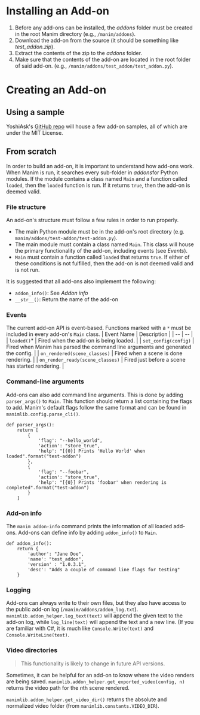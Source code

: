 # Installing an Add-on
1. Before any add-ons can be installed, the *addons* folder must be created in the root Manim directory (e.g., ``/manim/addons``).
2. Download the add-on from the source (it should be something like *test_addon.zip*).
3. Extract the contents of the zip to the *addons* folder.
4. Make sure that the contents of the add-on are located in the root folder of said add-on. (e.g., ``/manim/addons/test_addon/test_addon.py``).

# Creating an Add-on
## Using a sample
YoshiAsk's [GitHub repo](https://github.com/yoshiask/manim-addon-samples) will house a few add-on samples, all of which are under the MIT License.

## From scratch
In order to build an add-on, it is important to understand how add-ons work. When Manim is run, it searches every sub-folder in *addons*for Python modules. If the module contains a class named ``Main`` and a function called ``loaded``, then the ``loaded`` function is run. If it returns ``true``, then the add-on is deemed valid.

### File structure
An add-on's structure must follow a few rules in order to run properly.

 - The main Python module must be in the add-on's root directory (e.g. ``manim/addons/test-addon/test-addon.py``).
 - The main module must contain a class named ``Main``. This class will house the primary functionality of the add-on, including events (see *Events*).
 - ``Main`` must contain a function called ``loaded`` that returns ``true``. If either of these conditions is not fulfilled, then the add-on is not deemed valid and is not run.

It is suggested that all add-ons also implement the following:
- ``addon_info()``: See *Addon info*
- ``__str__()``: Return the name of the add-on

### Events
The current add-on API is event-based. Functions marked with a ``*`` must be included in every add-on's ``Main`` class.
| Event Name | Description |
| -- | -- |
| ``loaded()``* | Fired when the add-on is being loaded. |
| ``set_config(config)`` | Fired when Manim has parsed the command line arguments and generated the config. |
| ``on_rendered(scene_classes)`` | Fired when a scene is done rendering. |
| ``on_render_ready(scene_classes)`` | Fired just before a scene has started rendering. |

### Command-line arguments
Add-ons can also add command line arguments. This is done by adding ``parser_args()`` to ``Main``.  This function should return a list containing the flags to add. Manim's default flags follow the same format and can be found in ``manimlib.config.parse_cli()``.

    def parser_args():
		return [
			{
				'flag': "--hello_world",
				'action': "store_true",
				'help': "[{0}] Prints 'Hello World' when loaded".format("test-addon")
			},
			{
				'flag': "--foobar",
				'action': "store_true",
				'help': "[{0}] Prints 'foobar' when rendering is completed".format("test-addon")
			}
		]

### Add-on info
The ``manim addon-info`` command prints the information of all loaded add-ons. Add-ons can define info by adding ``addon_info()`` to ``Main``.

    def addon_info():
		return {
			'author': "Jane Doe",
			'name': "test_addon",
			'version' : "1.0.3.1",
			'desc': "Adds a couple of command line flags for testing"
		}

### Logging
Add-ons can always write to their own files, but they also have access to the public add-on log (``/manim/addons/addon_log.txt``). ``manimlib.addon_helper.log_text(text)`` will append the given text to the add-on log, while ``log_line(text)`` will append the text and a new line.
(If you are familiar with C#, it is much like ``Console.Write(text)`` and ``Console.WriteLine(text)``.

### Video directories
> This functionality is likely to change in future API versions.

Sometimes, it can be helpful for an add-on to know where the video renders are being saved.
``manimlib.addon_helper.get_exported_video(config, n)`` returns the video path for the *n*th scene rendered.

``manimlib.addon_helper.get_video_dir()`` returns the absolute and normalized video folder (from ``manimlib.constants.VIDEO_DIR``).
